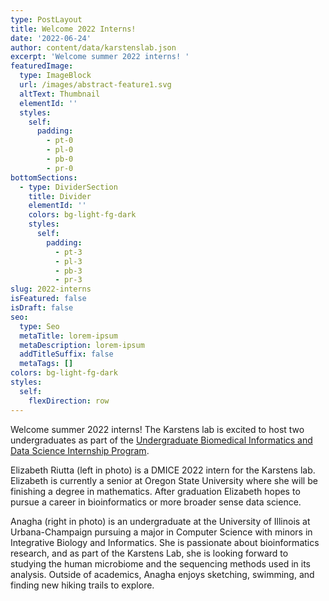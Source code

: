 ```yaml
---
type: PostLayout
title: Welcome 2022 Interns!
date: '2022-06-24'
author: content/data/karstenslab.json
excerpt: 'Welcome summer 2022 interns! '
featuredImage:
  type: ImageBlock
  url: /images/abstract-feature1.svg
  altText: Thumbnail
  elementId: ''
  styles:
    self:
      padding:
        - pt-0
        - pl-0
        - pb-0
        - pr-0
bottomSections:
  - type: DividerSection
    title: Divider
    elementId: ''
    colors: bg-light-fg-dark
    styles:
      self:
        padding:
          - pt-3
          - pl-3
          - pb-3
          - pr-3
slug: 2022-interns
isFeatured: false
isDraft: false
seo:
  type: Seo
  metaTitle: lorem-ipsum
  metaDescription: lorem-ipsum
  addTitleSuffix: false
  metaTags: []
colors: bg-light-fg-dark
styles:
  self:
    flexDirection: row
---
```

Welcome summer 2022 interns! The Karstens lab is excited to host two undergraduates as part of the [Undergraduate Biomedical Informatics and Data Science Internship Program](https://www.ohsu.edu/school-of-medicine/medical-informatics-and-clinical-epidemiology/high-school-and-college).

Elizabeth Riutta (left in photo) is a DMICE 2022 intern for the Karstens lab. Elizabeth is currently a senior at Oregon State University where she will be finishing a degree in mathematics. After graduation Elizabeth hopes to pursue a career in bioinformatics or more broader sense data science.

Anagha (right in photo) is an undergraduate at the University of Illinois at Urbana-Champaign pursuing a major in Computer Science with minors in Integrative Biology and Informatics. She is passionate about bioinformatics research, and as part of the Karstens Lab, she is looking forward to studying the human microbiome and the sequencing methods used in its analysis. Outside of academics, Anagha enjoys sketching, swimming, and finding new hiking trails to explore.
